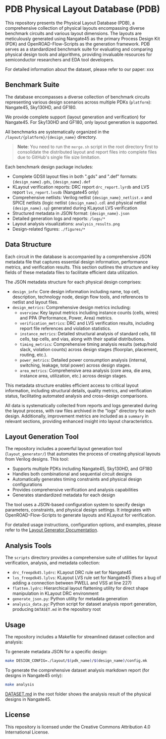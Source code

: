 # PDB Physical Layout Database (PDB)

This repository presents the Physical Layout Database (PDB), a comprehensive collection of physical layouts encompassing diverse benchmark circuits and various layout dimensions. The layouts are meticulously generated using Nangate45 as the primary Process Design Kit (PDK) and OpenROAD-Flow-Scripts as the generation framework. PDB serves as a standardized benchmark suite for evaluating and comparing physical design tools and algorithms, providing invaluable resources for semiconductor researchers and EDA tool developers.

For detailed information about the dataset, please refer to our paper: xxx

## Benchmark Suite

The database encompasses a diverse collection of benchmark circuits representing various design scenarios across multiple PDKs (`platform`): Nangate45, Sky130HD, and GF180.

We provide complete support (layout generation and verification) for Nangate45. For Sky130HD and GF180, only layout generation is supported.

All benchmarks are systematically organized in the `/layout/{platform}/{design_name}` directory.

> **Note**: You need to run the `merge.sh` script in the root directory first to consolidate the distributed layout and report files into complete files due to GitHub's single file size limitation.

Each benchmark design package includes:
- Complete GDSII layout files in both ".gds" and ".def" formats: `{design_name}.gds`, `{design_name}.def`
- KLayout verification reports: DRC report `drc_report.lyrdb` and LVS report `lvs_report.lvsdb` (Nangate45 only)
- Comprehensive netlists: Verilog netlist `{design_name}_netlist.v` and SPICE netlists (logic netlist `{design_name}.cdl` and physical netlist `{design_name}.sp`) generated during KLayout LVS verification
- Structured metadata in JSON format: `{design_name}.json`
- Detailed generation logs and reports: `/logs/*`
- Layout analysis visualizations: `analysis_results.png`
- Design-related figures: `./figures/*`

## Data Structure

Each circuit in the database is accompanied by a comprehensive JSON metadata file that captures essential design information, performance metrics, and verification results. This section outlines the structure and key fields of these metadata files to facilitate efficient data utilization.

The JSON metadata structure for each physical design comprises:

- `design_info`: Core design information including name, top cell, description, technology node, design flow tools, and references to netlist and layout files.
- `design_metrics`: Comprehensive design metrics including:
  - `overview`: Key layout metrics including instance counts (cells, wires) and PPA (Performance, Power, Area) metrics.
  - `verification_metrics`: DRC and LVS verification results, including report file references and violation statistics.
  - `instance_metrics`: Detailed structural analysis of standard cells, fill cells, tap cells, and vias, along with their spatial distributions.
  - `timing_metrics`: Comprehensive timing analysis results (setup/hold slack, violation counts) across design stages (floorplan, placement, routing, etc.).
  - `power_metrics`: Detailed power consumption analysis (internal, switching, leakage, total power) across design stages.
  - `area_metrics`: Comprehensive area analysis (core area, die area, instance area, utilization, etc.) across design stages.

This metadata structure enables efficient access to critical layout information, including structural details, quality metrics, and verification status, facilitating automated analysis and cross-design comparisons.

All data is systematically collected from reports and logs generated during the layout process, with raw files archived in the "logs" directory for each design. Additionally, improvement metrics are included as a `summary` in relevant sections, providing enhanced insight into layout characteristics.

## Layout Generation Tool

The repository includes a powerful layout generation tool (`layout_generator/`) that automates the process of creating physical layouts from Verilog designs. This tool:

- Supports multiple PDKs including Nangate45, Sky130HD, and GF180
- Handles both combinational and sequential circuit designs
- Automatically generates timing constraints and physical design configurations
- Provides comprehensive verification and analysis capabilities
- Generates standardized metadata for each design

The tool uses a JSON-based configuration system to specify design parameters, constraints, and physical design settings. It integrates with OpenROAD-Flow-Scripts to generate layouts and KLayout for verification.

For detailed usage instructions, configuration options, and examples, please refer to the [Layout Generator Documentation](layout_generator/README.md).

## Analysis Tools

The `scripts` directory provides a comprehensive suite of utilities for layout verification, analysis, and metadata collection:

- `drc_freepdk45.lydrc`: KLayout DRC rule set for Nangate45
- `lvs_freepdk45.lylvs`: KLayout LVS rule set for Nangate45 (fixes a bug of adding a connection between PWELL and VSS at line 227)
- `flatten.lydrc`: Hierarchical layout flattening utility for direct shape manipulation in KLayout DRC environment
- `generate_json.py`: Python utility for metadata generation
- `analysis_data.py`: Python script for dataset analysis report generation, producing `DATASET.md` in the repository root

## Usage

The repository includes a Makefile for streamlined dataset collection and analysis:

To generate metadata JSON for a specific design:
```bash
make DESIGN_CONFIG=./layout/$(pdk_name)/$(design_name)/config.mk
```

To generate the comprehensive dataset analysis markdown report (for designs in Nangate45 only):
```bash
make analysis
```

[DATASET.md](DATASET.md) in the root folder shows the analysis result of the physical designs in Nangate45.

## License

This repository is licensed under the Creative Commons Attribution 4.0 International License.